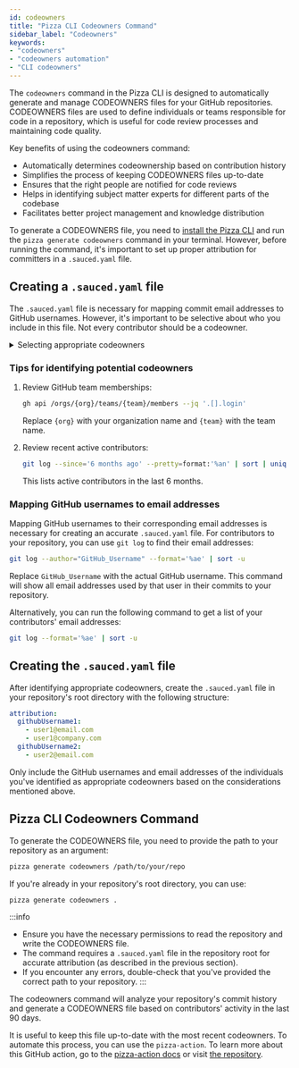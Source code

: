 ```yaml
---
id: codeowners
title: "Pizza CLI Codeowners Command"
sidebar_label: "Codeowners"
keywords: 
- "codeowners" 
- "codeowners automation" 
- "CLI codeowners" 
---
```


The `codeowners` command in the Pizza CLI is designed to automatically generate and manage CODEOWNERS files for your GitHub repositories. CODEOWNERS files are used to define individuals or teams responsible for code in a repository, which is useful for code review processes and maintaining code quality.

Key benefits of using the codeowners command:

- Automatically determines codeownership based on contribution history
- Simplifies the process of keeping CODEOWNERS files up-to-date
- Ensures that the right people are notified for code reviews
- Helps in identifying subject matter experts for different parts of the codebase
- Facilitates better project management and knowledge distribution

To generate a CODEOWNERS file, you need to [install the Pizza CLI](pizza-cli.md) and run the `pizza generate codeowners` command in your terminal. However, before running the command, it's important to set up proper attribution for committers in a `.sauced.yaml` file.

## Creating a `.sauced.yaml` file

The `.sauced.yaml` file is necessary for mapping commit email addresses to GitHub usernames. However, it's important to be selective about who you include in this file. Not every contributor should be a codeowner.

<details>
<summary>Selecting appropriate codeowners</summary>

When deciding who to include in your `.sauced.yaml` file, consider the following:

1. **Team members**: Include active members of your organization who are responsible for maintaining the codebase.

2. **Expertise**: Prioritize individuals with deep knowledge of specific areas of the codebase.

3. **GitHub team members**: Include members of the GitHub teams associated with the repository.

4. **Long-term contributors**: Consider long-standing contributors who have demonstrated commitment to the project.

:::tip
Be cautious about including external contributors. Only include those who have been vetted and are trusted to review and approve changes.
:::

Codeowners will be automatically requested for review on pull requests that modify code they own.
</details>

### Tips for identifying potential codeowners

1. Review GitHub team memberships:
   ```bash
   gh api /orgs/{org}/teams/{team}/members --jq '.[].login'
   ```
   Replace `{org}` with your organization name and `{team}` with the team name.

3. Review recent active contributors:
   ```bash
   git log --since='6 months ago' --pretty=format:'%an' | sort | uniq -c | sort -nr
   ```
   This lists active contributors in the last 6 months.

### Mapping GitHub usernames to email addresses

Mapping GitHub usernames to their corresponding email addresses is necessary for creating an accurate `.sauced.yaml` file. For contributors to your repository, you can use `git log` to find their email addresses:

   ```bash
   git log --author="GitHub_Username" --format='%ae' | sort -u
   ```

Replace `GitHub_Username` with the actual GitHub username. This command will show all email addresses used by that user in their commits to your repository.

Alternatively, you can run the following command to get a list of your contributors' email addresses:

   ```bash
   git log --format='%ae' | sort -u
   ```

## Creating the `.sauced.yaml` file

After identifying appropriate codeowners, create the `.sauced.yaml` file in your repository's root directory with the following structure:

   ```yaml
   attribution:
     githubUsername1:
       - user1@email.com
       - user1@company.com
     githubUsername2:
       - user2@email.com
   ```

Only include the GitHub usernames and email addresses of the individuals you've identified as appropriate codeowners based on the considerations mentioned above.

## Pizza CLI Codeowners Command

To generate the CODEOWNERS file, you need to provide the path to your repository as an argument:

```bash
pizza generate codeowners /path/to/your/repo
```

If you're already in your repository's root directory, you can use:

```bash
pizza generate codeowners .
```
:::info
- Ensure you have the necessary permissions to read the repository and write the CODEOWNERS file.
- The command requires a `.sauced.yaml` file in the repository root for accurate attribution (as described in the previous section).
- If you encounter any errors, double-check that you've provided the correct path to your repository.
:::

The codeowners command will analyze your repository's commit history and generate a CODEOWNERS file based on contributors' activity in the last 90 days.

It is useful to keep this file up-to-date with the most recent codeowners. To automate this process, you can use the `pizza-action`. To learn more about this GitHub action, go to the [pizza-action docs](pizza-action.md) or visit [the repository](https://github.com/open-sauced/pizza-action).
